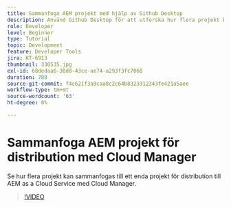 ```yaml
---
title: Sammanfoga AEM projekt med hjälp av Github Desktop
description: Använd Github Desktop för att utforska hur flera projekt kan sammanfogas till ett enda projekt för distribution till AEM as a Cloud Service med Cloud Manager.
role: Developer
level: Beginner
type: Tutorial
topic: Development
feature: Developer Tools
jira: KT-6913
thumbnail: 330535.jpg
exl-id: 68dedaa6-30d8-43ce-ae74-a293f3fc7068
duration: 788
source-git-commit: f4c621f3a9caa8c2c64b8323312343fe421a5aee
workflow-type: tm+mt
source-wordcount: '63'
ht-degree: 0%

---
```


# Sammanfoga AEM projekt för distribution med Cloud Manager

Se hur flera projekt kan sammanfogas till ett enda projekt för distribution till AEM as a Cloud Service med Cloud Manager.

>[!VIDEO](https://video.tv.adobe.com/v/330535?quality=12&learn=on)
